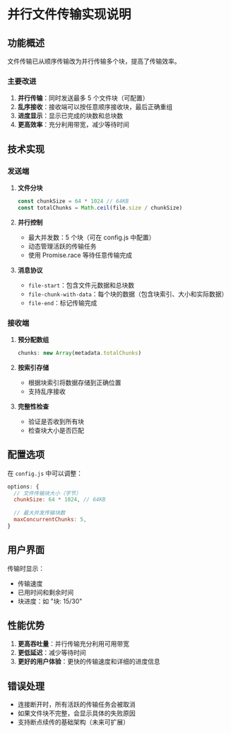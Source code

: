 # 并行文件传输实现说明

## 功能概述

文件传输已从顺序传输改为并行传输多个块，提高了传输效率。

### 主要改进

1. **并行传输**：同时发送最多 5 个文件块（可配置）
2. **乱序接收**：接收端可以按任意顺序接收块，最后正确重组
3. **进度显示**：显示已完成的块数和总块数
4. **更高效率**：充分利用带宽，减少等待时间

## 技术实现

### 发送端

1. **文件分块**
   ```javascript
   const chunkSize = 64 * 1024 // 64KB
   const totalChunks = Math.ceil(file.size / chunkSize)
   ```

2. **并行控制**
   - 最大并发数：5 个块（可在 config.js 中配置）
   - 动态管理活跃的传输任务
   - 使用 Promise.race 等待任意传输完成

3. **消息协议**
   - `file-start`：包含文件元数据和总块数
   - `file-chunk-with-data`：每个块的数据（包含块索引、大小和实际数据）
   - `file-end`：标记传输完成

### 接收端

1. **预分配数组**
   ```javascript
   chunks: new Array(metadata.totalChunks)
   ```

2. **按索引存储**
   - 根据块索引将数据存储到正确位置
   - 支持乱序接收

3. **完整性检查**
   - 验证是否收到所有块
   - 检查块大小是否匹配

## 配置选项

在 `config.js` 中可以调整：

```javascript
options: {
  // 文件传输块大小（字节）
  chunkSize: 64 * 1024, // 64KB
  
  // 最大并发传输块数
  maxConcurrentChunks: 5,
}
```

## 用户界面

传输时显示：
- 传输速度
- 已用时间和剩余时间
- 块进度：如 "块: 15/30"

## 性能优势

1. **更高吞吐量**：并行传输充分利用可用带宽
2. **更低延迟**：减少等待时间
3. **更好的用户体验**：更快的传输速度和详细的进度信息

## 错误处理

- 连接断开时，所有活跃的传输任务会被取消
- 如果文件块不完整，会显示具体的失败原因
- 支持断点续传的基础架构（未来可扩展） 
